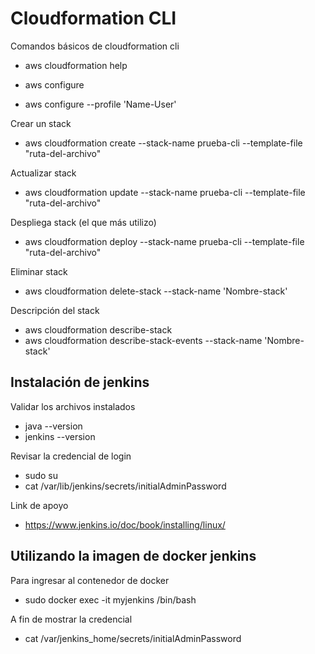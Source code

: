 # Cloudformation CLI

Comandos básicos de cloudformation cli

- aws cloudformation help
  
- aws configure

- aws configure --profile 'Name-User'

Crear un stack
- aws cloudformation create --stack-name prueba-cli --template-file "ruta-del-archivo"

Actualizar stack
- aws cloudformation update --stack-name prueba-cli --template-file "ruta-del-archivo"

Despliega stack (el que más utilizo)
- aws cloudformation deploy --stack-name prueba-cli --template-file "ruta-del-archivo"

Eliminar stack
- aws cloudformation delete-stack --stack-name 'Nombre-stack'

Descripción del stack
- aws cloudformation describe-stack
- aws cloudformation describe-stack-events --stack-name 'Nombre-stack'



## Instalación de jenkins

Validar los archivos instalados
- java --version
- jenkins --version

Revisar la credencial de login
- sudo su
- cat /var/lib/jenkins/secrets/initialAdminPassword

Link de apoyo
- https://www.jenkins.io/doc/book/installing/linux/


## Utilizando la imagen de docker jenkins 

Para ingresar al contenedor de docker
- sudo docker exec -it myjenkins /bin/bash

A fin de mostrar la credencial
- cat /var/jenkins_home/secrets/initialAdminPassword